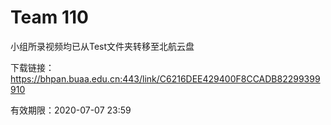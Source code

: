 # Team 110

小组所录视频均已从Test文件夹转移至北航云盘

下载链接：https://bhpan.buaa.edu.cn:443/link/C6216DEE429400F8CCADB82299399910

有效期限：2020-07-07 23:59

